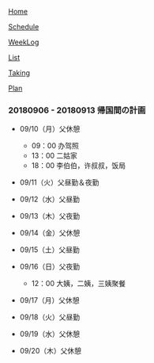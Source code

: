 [Home](index.md) 

[Schedule](Schedule.md) 

[WeekLog](WeekLog.md) 

[List](List.md)

[Taking](Taking.md)

[Plan](Plan.md)

### 20180906 - 20180913 帰国間の計画	
- 09/10（月）父休憩
	- 09：00 办驾照
	- 13：00 二姑家
	- 18：00 李伯伯，许叔叔，饭局

- 09/11（火）父昼勤＆夜勤

- 09/12（水）父昼勤

- 09/13（木）父夜勤

- 09/14（金）父休憩

- 09/15（土）父昼勤

- 09/16（日）父夜勤
	- 12：00 大姨，二姨，三姨聚餐

- 09/17（月）父休憩

- 09/18（火）父昼勤

- 09/19（水）父休憩

- 09/20（木）父休憩
		


